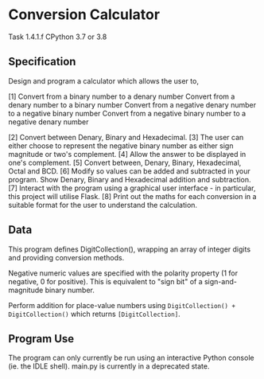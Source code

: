 # Conversion Calculator
Task 1.4.1.f  CPython 3.7 or 3.8

## Specification
Design and program a calculator which allows the user to,  

[1] Convert from a binary number to a denary number 
Convert from a denary number to a binary number 
Convert from a negative denary number to a negative binary number 
Convert from a negative binary number to a negative denary number 

[2] Convert between Denary, Binary and Hexadecimal. 
[3] The user can either choose to represent the negative binary number as either sign magnitude or two's complement. 
[4] Allow the answer to be displayed in one's complement. 
[5] Convert between, Denary, Binary, Hexadecimal, Octal and BCD. 
[6] Modify so values can be added and subtracted in your program. Show Denary, Binary and Hexadecimal addition and subtraction. 
[7] Interact with the program using a graphical user interface - in particular, this project will utilise Flask. 
[8] Print out the maths for each conversion in a suitable format for the user to understand the calculation. 

## Data

This program defines DigitCollection(), wrapping an array of integer digits and providing conversion methods.

Negative numeric values are specified with the polarity property (1 for negative, 0 for positive). This is equivalent to "sign bit" of a sign-and-magnitude binary number.

Perform addition for place-value numbers using `DigitCollection() + DigitCollection()` which returns `[DigitCollection]`.

## Program Use

The program can only currently be run using an interactive Python console (ie. the IDLE shell). main.py is currently in a deprecated state.
